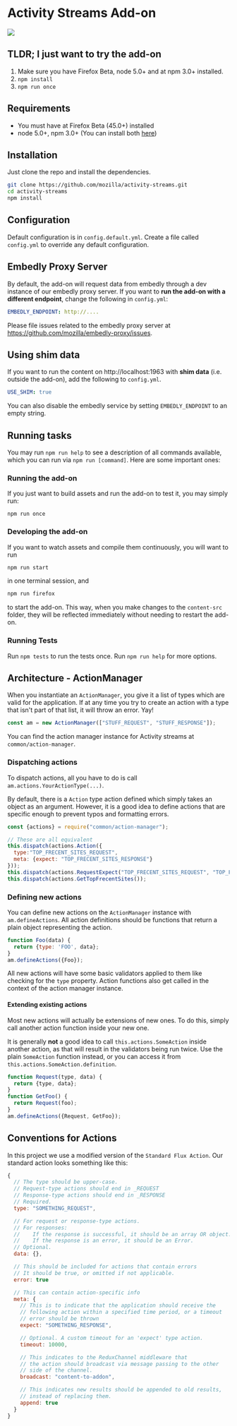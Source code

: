 # Activity Streams Add-on

[![](https://img.shields.io/badge/available_on-Test_Pilot-0996F8.svg)](https://testpilot.firefox.com/experiments/activity-stream)

## TLDR; I just want to try the add-on

1. Make sure you have Firefox Beta, node 5.0+ and at npm 3.0+ installed.
2. `npm install`
3. `npm run once`

## Requirements

* You must have at Firefox Beta (45.0+) installed
* node 5.0+, npm 3.0+ (You can install both [here](https://nodejs.org))

## Installation

Just clone the repo and install the dependencies.

```sh
git clone https://github.com/mozilla/activity-streams.git
cd activity-streams
npm install
```

## Configuration

Default configuration is in `config.default.yml`. Create a file called `config.yml` to override any default configuration.

## Embedly Proxy Server

By default, the add-on will request data from embedly through a dev instance of our embedly proxy server. If you want to **run the add-on with a different endpoint**, change the following in `config.yml`:

```yaml
EMBEDLY_ENDPOINT: http://....
```
Please file issues related to the embedly proxy server at https://github.com/mozilla/embedly-proxy/issues.

## Using shim data

If you want to run the content on http://localhost:1963 with **shim data** (i.e. outside the add-on), add the following to `config.yml`.
```yaml
USE_SHIM: true
```

You can also disable the embedly service by setting `EMBEDLY_ENDPOINT` to an empty string.

## Running tasks

You may run `npm run help` to see a description of all commands available, which you can run via `npm run [command]`. Here are some important ones:

### Running the add-on

If you just want to build assets and run the add-on to test it, you may simply run:

`npm run once`

### Developing the add-on

If you want to watch assets and compile them continuously, you will want to run
```sh
npm run start
```
in one terminal session, and
```sh
npm run firefox
```
to start the add-on. This way, when you make changes to the `content-src` folder, they will be reflected immediately without needing to restart the add-on.

### Running Tests

Run `npm tests` to run the tests once. Run `npm run help` for more options.

## Architecture - ActionManager
When you instantiate an `ActionManager`, you give it a list of types which are valid for the application. If at any time you try to create an action with a type that isn't part of that list, it will throw an error. Yay!

```js
const am = new ActionManager(["STUFF_REQUEST", "STUFF_RESPONSE"]);
```

You can find the action manager instance for Activity streams at `common/action-manager`.

### Dispatching actions
To dispatch actions, all you have to do is call `am.actions.YourActionType(...)`.

By default, there is a `Action` type action defined which simply takes an object as an argument. However, it is a good idea to define actions that are specific enough to prevent typos and formatting errors.

```js
const {actions} = require("common/action-manager");

// These are all equivalent
this.dispatch(actions.Action({
  type:"TOP_FRECENT_SITES_REQUEST",
  meta: {expect: "TOP_FRECENT_SITES_RESPONSE"}
}));
this.dispatch(actions.RequestExpect("TOP_FRECENT_SITES_REQUEST", "TOP_FRECENT_SITES_RESPONSE"));
this.dispatch(actions.GetTopFrecentSites());
```

### Defining new actions
You can define new actions on the `ActionManager` instance with `am.defineActions`. All action definitions should be functions that return a plain object representing the action.

```js
function Foo(data) {
  return {type: 'FOO', data};
}
am.defineActions({Foo});
```

All new actions will have some basic validators applied to them like checking for the `type` property. Action functions also get called in the context of the action manager instance.

#### Extending existing actions
Most new actions will actually be extensions of new ones. To do this, simply call another action function inside your new one.

It is generally **not** a good idea to call `this.actions.SomeAction` inside another action, as that will result in the validators being run twice. Use the plain `SomeAction` function instead, or you can access it from `this.actions.SomeAction.definition`.

```js
function Request(type, data) {
  return {type, data};
}
function GetFoo() {
  return Request(foo);
}
am.defineActions({Request, GetFoo});
```

## Conventions for Actions
In this project we use a modified version of the `Standard Flux Action`. Our standard action looks something like this:

```js
{
  // The type should be upper-case.
  // Request-type actions should end in _REQUEST
  // Response-type actions should end in _RESPONSE
  // Required.
  type: "SOMETHING_REQUEST",

  // For request or response-type actions.
  // For responses:
  //    If the response is successful, it should be an array OR object.
  //    If the response is an error, it should be an Error.
  // Optional.
  data: {},

  // This should be included for actions that contain errors
  // It should be true, or omitted if not applicable.
  error: true

  // This can contain action-specific info
  meta: {
    // This is to indicate that the application should receive the
    // following action within a specified time period, or a timeout
    // error should be thrown
    expect: "SOMETHING_RESPONSE",

    // Optional. A custom timeout for an 'expect' type action.
    timeout: 10000,

    // This indicates to the ReduxChannel middleware that
    // the action should broadcast via message passing to the other
    // side of the channel.
    broadcast: "content-to-addon",

    // This indicates new results should be appended to old results,
    // instead of replacing them.
    append: true
  }
}
```
